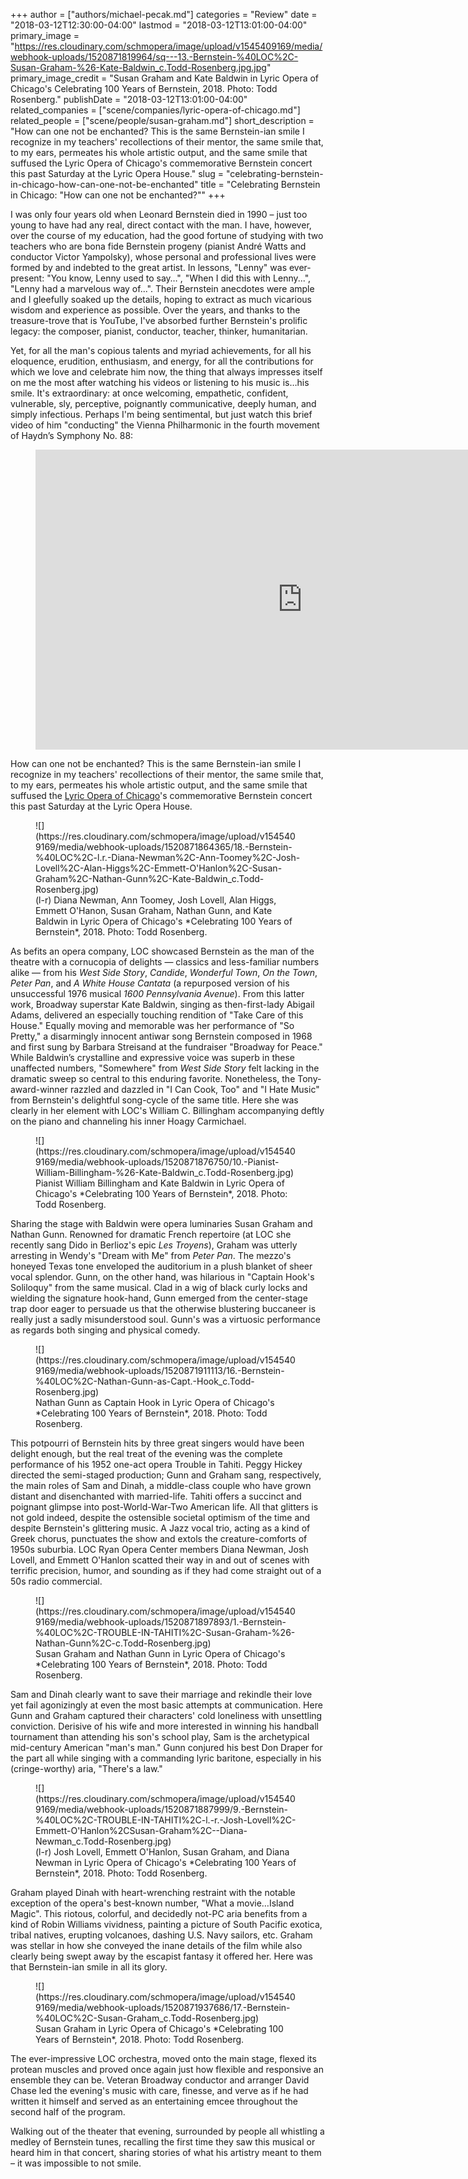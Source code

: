+++
author = ["authors/michael-pecak.md"]
categories = "Review"
date = "2018-03-12T12:30:00-04:00"
lastmod = "2018-03-12T13:01:00-04:00"
primary_image = "https://res.cloudinary.com/schmopera/image/upload/v1545409169/media/webhook-uploads/1520871819964/sq---13.-Bernstein-%40LOC%2C-Susan-Graham-%26-Kate-Baldwin_c.Todd-Rosenberg.jpg.jpg"
primary_image_credit = "Susan Graham and Kate Baldwin in Lyric Opera of Chicago's Celebrating 100 Years of Bernstein, 2018. Photo: Todd Rosenberg."
publishDate = "2018-03-12T13:01:00-04:00"
related_companies = ["scene/companies/lyric-opera-of-chicago.md"]
related_people = ["scene/people/susan-graham.md"]
short_description = "How can one not be enchanted? This is the same Bernstein-ian smile I recognize in my teachers&#039; recollections of their mentor, the same smile that, to my ears, permeates his whole artistic output, and the same smile that suffused the Lyric Opera of Chicago&#039;s commemorative Bernstein concert this past Saturday at the Lyric Opera House."
slug = "celebrating-bernstein-in-chicago-how-can-one-not-be-enchanted"
title = "Celebrating Bernstein in Chicago: &quot;How can one not be enchanted?&quot;"
+++

I was only four years old when Leonard Bernstein died in 1990 – just too young to have had any real, direct contact with the man. I have, however, over the course of my education, had the good fortune of studying with two teachers who are bona fide Bernstein progeny (pianist André Watts and conductor Victor Yampolsky), whose personal and professional lives were formed by and indebted to the great artist. In lessons, "Lenny" was ever-present: "You know, Lenny used to say…", "When I did this with Lenny...", "Lenny had a marvelous way of...". Their Bernstein anecdotes were ample and I gleefully soaked up the details, hoping to extract as much vicarious wisdom and experience as possible. Over the years, and thanks to the treasure-trove that is YouTube, I've absorbed further Bernstein's prolific legacy: the composer, pianist, conductor, teacher, thinker, humanitarian. 

Yet, for all the man's copious talents and myriad achievements, for all his eloquence, erudition, enthusiasm, and energy, for all the contributions for which we love and celebrate him now, the thing that always impresses itself on me the most after watching his videos or listening to his music is…his smile. It's extraordinary: at once welcoming, empathetic, confident, vulnerable, sly, perceptive, poignantly communicative, deeply human, and simply infectious. Perhaps I'm being sentimental, but just watch this brief video of him "conducting" the Vienna Philharmonic in the fourth movement of Haydn’s Symphony No. 88: 

<figure data-type="video">
<iframe width="854" height="480" src="https://www.youtube.com/embed/oU0Ubs2KYUI" frameborder="0" allow="autoplay; encrypted-media" allowfullscreen></iframe>
</figure>
 
How can one not be enchanted? This is the same Bernstein-ian smile I recognize in my teachers' recollections of their mentor, the same smile that, to my ears, permeates his whole artistic output, and the same smile that suffused the [Lyric Opera of Chicago](/scene/companies/lyric-opera-of-chicago/)'s commemorative Bernstein concert this past Saturday at the Lyric Opera House.

<figure data-type="image">
![](https://res.cloudinary.com/schmopera/image/upload/v1545409169/media/webhook-uploads/1520871864365/18.-Bernstein-%40LOC%2C-l.r.-Diana-Newman%2C-Ann-Toomey%2C-Josh-Lovell%2C-Alan-Higgs%2C-Emmett-O'Hanlon%2C-Susan-Graham%2C-Nathan-Gunn%2C-Kate-Baldwin_c.Todd-Rosenberg.jpg)
<figcaption>(l-r) Diana Newman, Ann Toomey, Josh Lovell, Alan Higgs, Emmett O'Hanon, Susan Graham, Nathan Gunn, and Kate Baldwin in Lyric Opera of Chicago's *Celebrating 100 Years of Bernstein*, 2018. Photo: Todd Rosenberg.</figcaption>
</figure>
 
As befits an opera company, LOC showcased Bernstein as the man of the theatre with a cornucopia of delights — classics and less-familiar numbers alike — from his *West Side Story*, *Candide*, *Wonderful Town*, *On the Town*, *Peter Pan*, and *A White House Cantata* (a repurposed version of his unsuccessful 1976 musical *1600 Pennsylvania Avenue*). From this latter work, Broadway superstar Kate Baldwin, singing as then-first-lady Abigail Adams, delivered an especially touching rendition of "Take Care of this House." Equally moving and memorable was her performance of "So Pretty," a disarmingly innocent antiwar song Bernstein composed in 1968 and first sung by Barbara Streisand at the fundraiser "Broadway for Peace." While Baldwin’s crystalline and expressive voice was superb in these unaffected numbers, "Somewhere" from *West Side Story* felt lacking in the dramatic sweep so central to this enduring favorite. Nonetheless, the Tony-award-winner razzled and dazzled in "I Can Cook, Too" and "I Hate Music" from Bernstein's delightful song-cycle of the same title. Here she was clearly in her element with LOC's William C. Billingham accompanying deftly on the piano and channeling his inner Hoagy Carmichael.

<figure data-type="image">
![](https://res.cloudinary.com/schmopera/image/upload/v1545409169/media/webhook-uploads/1520871876750/10.-Pianist-William-Billingham-%26-Kate-Baldwin_c.Todd-Rosenberg.jpg)
<figcaption>Pianist William Billingham and Kate Baldwin in Lyric Opera of Chicago's *Celebrating 100 Years of Bernstein*, 2018. Photo: Todd Rosenberg.</figcaption>
</figure>
 
Sharing the stage with Baldwin were opera luminaries Susan Graham and Nathan Gunn. Renowned for dramatic French repertoire (at LOC she recently sang Dido in Berlioz's epic *Les Troyens*), Graham was utterly arresting in Wendy's "Dream with Me" from *Peter Pan*. The mezzo's honeyed Texas tone enveloped the auditorium in a plush blanket of sheer vocal splendor. Gunn, on the other hand, was hilarious in "Captain Hook's Soliloquy" from the same musical. Clad in a wig of black curly locks and wielding the signature hook-hand, Gunn emerged from the center-stage trap door eager to persuade us that the otherwise blustering buccaneer is really just a sadly misunderstood soul. Gunn's was a virtuosic performance as regards both singing and physical comedy.

<figure data-type="image">
![](https://res.cloudinary.com/schmopera/image/upload/v1545409169/media/webhook-uploads/1520871911113/16.-Bernstein-%40LOC%2C-Nathan-Gunn-as-Capt.-Hook_c.Todd-Rosenberg.jpg)
<figcaption>Nathan Gunn as Captain Hook in Lyric Opera of Chicago's *Celebrating 100 Years of Bernstein*, 2018. Photo: Todd Rosenberg.</figcaption>
</figure>
 
This potpourri of Bernstein hits by three great singers would have been delight enough, but the real treat of the evening was the complete performance of his 1952 one-act opera Trouble in Tahiti. Peggy Hickey directed the semi-staged production; Gunn and Graham sang, respectively, the main roles of Sam and Dinah, a middle-class couple who have grown distant and disenchanted with married-life. Tahiti offers a succinct and poignant glimpse into post-World-War-Two American life. All that glitters is not gold indeed, despite the ostensible societal optimism of the time and despite Bernstein's glittering music. A Jazz vocal trio, acting as a kind of Greek chorus, punctuates the show and extols the creature-comforts of 1950s suburbia. LOC Ryan Opera Center members Diana Newman, Josh Lovell, and Emmett O'Hanlon scatted their way in and out of scenes with terrific precision, humor, and sounding as if they had come straight out of a 50s radio commercial.

<figure data-type="image">
![](https://res.cloudinary.com/schmopera/image/upload/v1545409169/media/webhook-uploads/1520871897893/1.-Bernstein-%40LOC%2C-TROUBLE-IN-TAHITI%2C-Susan-Graham-%26-Nathan-Gunn%2C-c.Todd-Rosenberg.jpg)
<figcaption>Susan Graham and Nathan Gunn in Lyric Opera of Chicago's *Celebrating 100 Years of Bernstein*, 2018. Photo: Todd Rosenberg.</figcaption>
</figure>

Sam and Dinah clearly want to save their marriage and rekindle their love yet fail agonizingly at even the most basic attempts at communication. Here Gunn and Graham captured their characters' cold loneliness with unsettling conviction. Derisive of his wife and more interested in winning his handball tournament than attending his son's school play, Sam is the archetypical mid-century American "man's man." Gunn conjured his best Don Draper for the part all while singing with a commanding lyric baritone, especially in his (cringe-worthy) aria, "There's a law." 

<figure data-type="image">
![](https://res.cloudinary.com/schmopera/image/upload/v1545409169/media/webhook-uploads/1520871887999/9.-Bernstein-%40LOC%2C-TROUBLE-IN-TAHITI%2C-l.-r.-Josh-Lovell%2C-Emmett-O'Hanlon%2CSusan-Graham%2C--Diana-Newman_c.Todd-Rosenberg.jpg)
<figcaption>(l-r) Josh Lovell, Emmett O'Hanlon, Susan Graham, and Diana Newman in Lyric Opera of Chicago's *Celebrating 100 Years of Bernstein*, 2018. Photo: Todd Rosenberg.</figcaption>
</figure>

Graham played Dinah with heart-wrenching restraint with the notable exception of the opera's best-known number, "What a movie…Island Magic". This riotous, colorful, and decidedly not-PC aria benefits from a kind of Robin Williams vividness, painting a picture of South Pacific exotica, tribal natives, erupting volcanoes, dashing U.S. Navy sailors, etc. Graham was stellar in how she conveyed the inane details of the film while also clearly being swept away by the escapist fantasy it offered her. Here was that Bernstein-ian smile in all its glory.

<figure data-type="image">
![](https://res.cloudinary.com/schmopera/image/upload/v1545409169/media/webhook-uploads/1520871937686/17.-Bernstein-%40LOC%2C-Susan-Graham_c.Todd-Rosenberg.jpg)
<figcaption>Susan Graham in Lyric Opera of Chicago's *Celebrating 100 Years of Bernstein*, 2018. Photo: Todd Rosenberg.</figcaption>
</figure>
 
The ever-impressive LOC orchestra, moved onto the main stage, flexed its protean muscles and proved once again just how flexible and responsive an ensemble they can be. Veteran Broadway conductor and arranger David Chase led the evening's music with care, finesse, and verve as if he had written it himself and served as an entertaining emcee throughout the second half of the program.
 
Walking out of the theater that evening, surrounded by people all whistling a medley of Bernstein tunes, recalling the first time they saw this musical or heard him in that concert, sharing stories of what his artistry meant to them – it was impossible to not smile.
